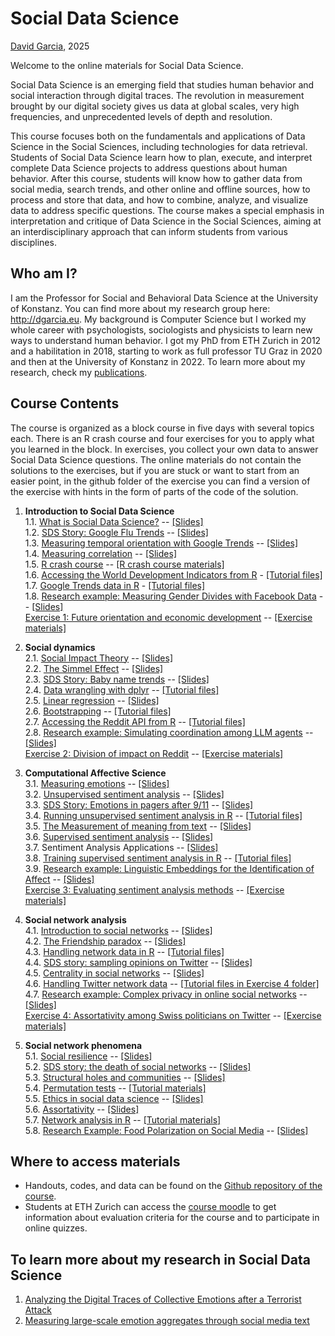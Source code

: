 # Social Data Science

[David Garcia](http://dgarcia.eu), 2025

Welcome to the online materials for Social Data Science.

Social Data Science is an emerging field that studies human behavior and social interaction through digital traces. The revolution in measurement brought by our digital society gives us data at global scales, very high frequencies, and unprecedented levels of depth and resolution.

This course focuses both on the fundamentals and applications of Data Science in the Social Sciences, including technologies for data retrieval. Students of Social Data Science learn how to plan, execute, and interpret complete Data Science projects to address questions about human behavior. After this course, students will know how to gather data from social media, search trends, and other online and offline sources, how to process and store that data, and how to combine, analyze, and visualize data to address specific questions. The course makes a special emphasis in interpretation and critique of Data Science in the Social Sciences, aiming at an interdisciplinary approach that can inform students from various disciplines.

## Who am I?

I am the Professor for Social and Behavioral Data Science at the University of Konstanz. You can find more about my research group here: http://dgarcia.eu. My background is Computer Science but I worked my whole career with psychologists, sociologists and physicists to learn new ways to understand human behavior. I got my PhD from ETH Zurich in 2012 and a habilitation in 2018, starting to work as full professor TU Graz in 2020 and then at the University of Konstanz in 2022. To learn more about my research, check my [publications](https://dgarcia.eu/full-publication-list/).

## Course Contents

The course is organized as a block course in five days with several topics each. There is an R crash course and four exercises for you to apply what you learned in the block. In exercises, you collect your own data to answer Social Data Science questions. The online materials do not contain the solutions to the exercises, but if you are stuck or want to start from an easier point, in the github folder of the exercise you can find a version of the exercise with hints in the form of parts of the code of the solution.

1. **Introduction to Social Data Science**  
1.1. [What is Social Data Science?](https://dgarcia-eu.github.io/SocialDataScience/Handouts/1_Introduction/011_IntroductionToSDS/Introduction.html) -- [[Slides]](https://dgarcia-eu.github.io/SocialDataScience/Presentations/1_Introduction/011_IntroductionToSDS/Introduction_Slides.html)  
1.2. [SDS Story: Google Flu Trends](https://dgarcia-eu.github.io/SocialDataScience/Handouts/1_Introduction/012_GoogleFluTrends/GoogleFluTrends.html) -- [[Slides]](https://dgarcia-eu.github.io/SocialDataScience/Presentations/1_Introduction/012_GoogleFluTrends/GoogleFluTrends_Slides.html)  
1.3. [Measuring temporal orientation with Google Trends](https://dgarcia-eu.github.io/SocialDataScience/Handouts/1_Introduction/013_TemporalOrientation/TemporalOrientationGtrends.html) -- [[Slides]](https://dgarcia-eu.github.io/SocialDataScience/Presentations/1_Introduction/013_TemporalOrientation/TemporalOrientationGtrends_Slides.html)  
1.4. [Measuring correlation](https://dgarcia-eu.github.io/SocialDataScience/Handouts/1_Introduction/014_Correlation/MeasuringCorrelation.html) -- [[Slides]](https://dgarcia-eu.github.io/SocialDataScience/Presentations/1_Introduction/014_Correlation/MeasuringCorrelation_Slides.html)  
1.5. [R crash course](https://dgarcia-eu.github.io/SocialDataScience/Tutorials/1_Introduction/015_RCrashCourse/RCrashCourse.html) -- [[R crash course materials]](https://download-directory.github.io/?url=https://github.com/dgarcia-eu/SocialDataScience/tree/master/Tutorials/1_Introduction/015_RCrashCourse)  
1.6. [Accessing the World Development Indicators from R](https://dgarcia-eu.github.io/SocialDataScience/Tutorials/1_Introduction/016_WDI/WDI.html) - [[Tutorial files]](https://download-directory.github.io/?url=https://github.com/dgarcia-eu/SocialDataScience/tree/master/Tutorials/1_Introduction/016_WDI)  
1.7. [Google Trends data in R](https://dgarcia-eu.github.io/SocialDataScience/Tutorials/1_Introduction/017_gtrendsR/gtrendsR.html) - [[Tutorial files]](https://download-directory.github.io/?url=https://github.com/dgarcia-eu/SocialDataScience/tree/master/Tutorials/1_Introduction/017_gtrendsR)  
1.8. [Research example: Measuring Gender Divides with Facebook Data](https://www.pnas.org/doi/abs/10.1073/pnas.1717781115) -- [[Slides]](https://dgarcia-eu.github.io/SocialDataScience/Presentations/1_Introduction/Appendix_FacebookGenderDivide/index.html)   
[Exercise 1: Future orientation and economic development](https://dgarcia-eu.github.io/SocialDataScience/Exercises/01_FOI_Gtrends/GDP_FOI_Short.html) -- [[Exercise materials]](https://download-directory.github.io/?url=https://github.com/dgarcia-eu/SocialDataScience/tree/master/Exercises/01_FOI_Gtrends)

2. **Social dynamics**  
2.1. [Social Impact Theory](https://dgarcia-eu.github.io/SocialDataScience/Handouts/2_SocialDynamics/021_SocialImpactTheory/SIT.html) -- [[Slides]](https://dgarcia-eu.github.io/SocialDataScience/Presentations/2_SocialDynamics/021_SocialImpactTheory/SIT_Slides.html)  
2.2. [The Simmel Effect](https://dgarcia-eu.github.io/SocialDataScience/Handouts/2_SocialDynamics/022_SimmelEffect/SimmelEffect.html) -- [[Slides]](https://dgarcia-eu.github.io/SocialDataScience/Presentations/2_SocialDynamics/022_SimmelEffect/SimmelEffect_Slides.html)  
2.3. [SDS Story: Baby name trends](https://dgarcia-eu.github.io/SocialDataScience/Handouts/2_SocialDynamics/023_BabyNameTrends/BabyNameTrends.html) -- [[Slides]](https://dgarcia-eu.github.io/SocialDataScience/Presentations/2_SocialDynamics/023_BabyNameTrends/BabyNameTrends_Slides.html)  
2.4. [Data wrangling with dplyr](https://dgarcia-eu.github.io/SocialDataScience/Tutorials/2_SocialDynamics/026_dplyr/dplyr.html) -- [[Tutorial files]](https://download-directory.github.io/?url=https://github.com/dgarcia-eu/SocialDataScience/tree/master/Tutorials/2_SocialDynamics/026_dplyr)  
2.5. [Linear regression](https://dgarcia-eu.github.io/SocialDataScience/Tutorials/2_SocialDynamics/024_LinearRegression/LinearRegression.html) -- [[Slides]](https://dgarcia-eu.github.io/SocialDataScience/Presentations/2_SocialDynamics/024_LinearRegression/LinearRegression_Slides.html)  
2.6. [Bootstrapping](https://dgarcia-eu.github.io/SocialDataScience/Tutorials/2_SocialDynamics/025_Bootstrapping/Bootstrapping.html) -- [[Tutorial files]](https://download-directory.github.io/?url=https://github.com/dgarcia-eu/SocialDataScience/tree/master/Tutorials/2_SocialDynamics/025_Bootstrapping)  
2.7. [Accessing the Reddit API from R](https://dgarcia-eu.github.io/SocialDataScience/Tutorials/2_SocialDynamics/027_APIs-Reddit/APIS-Reddit.html) -- [[Tutorial files]](https://download-directory.github.io/?url=https://github.com/dgarcia-eu/SocialDataScience/tree/master/Tutorials/2_SocialDynamics/027_APIs-Reddit)  
2.8. [Research example: Simulating coordination among LLM agents](https://arxiv.org/abs/2409.02822) -- [[Slides]](https://dgarcia-eu.github.io/SocialDataScience/Presentations/2_SocialDynamics/Appendix_LLM-consensus/index.html)  
[Exercise 2: Division of impact on Reddit](https://dgarcia-eu.github.io/SocialDataScience/Exercises/02_SIT_Reddit/SIT_Reddit_Short.html) -- [[Exercise materials]](https://download-directory.github.io/?url=https://github.com/dgarcia-eu/SocialDataScience/tree/master/Exercises/02_SIT_Reddit)
	
3. **Computational Affective Science**  
3.1. [Measuring emotions](https://dgarcia-eu.github.io/SocialDataScience/Handouts/3_Affect/031_MeasuringEmotions/Emotions.html) -- [[Slides]](https://dgarcia-eu.github.io/SocialDataScience/Presentations/3_Affect/031_MeasuringEmotions/Emotions_Slides.html)  
3.2. [Unsupervised sentiment analysis](https://dgarcia-eu.github.io/SocialDataScience/Handouts/3_Affect/032_UnsupervisedSentimentAnalysis/UnsupervisedSentimentAnalysis.html) -- [[Slides]](https://dgarcia-eu.github.io/SocialDataScience/Presentations/3_Affect/032_UnsupervisedSentimentAnalysis/UnsupervisedSentimentAnalysis_Slides.html)  
3.3. [SDS Story: Emotions in pagers after 9/11](https://dgarcia-eu.github.io/SocialDataScience/Handouts/3_Affect/033_PagerEmotions/PagerEmotions.html) -- [[Slides]](https://dgarcia-eu.github.io/SocialDataScience/Presentations/3_Affect/033_PagerEmotions/PagerEmotions_Slides.html)  
3.4. [Running unsupervised sentiment analysis in R](https://dgarcia-eu.github.io/SocialDataScience/Tutorials/3_Affect/035_UnsupervisedToolsR/UnsupervisedToolsR.html) -- [[Tutorial files]](https://download-directory.github.io/?url=https://github.com/dgarcia-eu/SocialDataScience/tree/master/Tutorials/3_Affect/035_UnsupervisedToolsR)  
3.5. [The Measurement of meaning from text](https://dgarcia-eu.github.io/SocialDataScience/Handouts/3_Affect/039_SemanticDifferential/SemanticDifferential.html) -- [[Slides]](https://dgarcia-eu.github.io/SocialDataScience/Presentations/3_Affect/035_MeasurementOfMeaning/Meaning_Slides.html)  
3.6. [Supervised sentiment analysis](https://dgarcia-eu.github.io/SocialDataScience/Handouts/3_Affect/034_SupervisedSentimentAnalysis/SupervisedSentimentAnalysis.html) -- [[Slides]](https://dgarcia-eu.github.io/SocialDataScience/Presentations/3_Affect/034_SupervisedSentimentAnalysis/SupervisedSentimentAnalysis_Slides.html)  
3.7. Sentiment Analysis Applications -- [[Slides]](https://dgarcia-eu.github.io/SocialDataScience/Presentations/3_Affect/036_SentimentAnalysisApplications/SentimentApplications_Slides.html)  
3.8. [Training supervised sentiment analysis in R](https://dgarcia-eu.github.io/SocialDataScience/Tutorials/3_Affect/036_SupervisedTextClassification/SupervisedTextClassification.html) -- [[Tutorial files]](https://download-directory.github.io/?url=https://github.com/dgarcia-eu/SocialDataScience/tree/master/Tutorials/3_Affect/036_SupervisedTextClassification)   
3.9. [Research example: Linguistic Embeddings for the Identification of Affect](https://epjdatascience.springeropen.com/articles/10.1140/epjds/s13688-023-00427-0) -- [[Slides]](https://dgarcia-eu.github.io/SocialDataScience/Presentations/3_Affect/Appendix_LEIA/index.html)  
[Exercise 3: Evaluating sentiment analysis methods](https://dgarcia-eu.github.io/SocialDataScience/Exercises/03_Sentiment_Analysis_Evaluation/SentimentEvaluation_Short.html)  -- [[Exercise materials]](https://download-directory.github.io/?url=https://github.com/dgarcia-eu/SocialDataScience/tree/master/Exercises/03_Sentiment_Analysis_Evaluation)  

4. **Social network analysis**  
4.1. [Introduction to social networks](https://dgarcia-eu.github.io/SocialDataScience/Handouts/4_SNA/041_SNAIntro/SNAIntro.html) -- [[Slides]](https://dgarcia-eu.github.io/SocialDataScience/Presentations/4_SNA/041_SNAIntro/SNAIntro_Slides.html)  
4.2. [The Friendship paradox](https://dgarcia-eu.github.io/SocialDataScience/Handouts/4_SNA/042_FriendshipParadox/FriendshipParadox.html) -- [[Slides]](https://dgarcia-eu.github.io/SocialDataScience/Presentations/4_SNA/042_FriendshipParadox/FriendshipParadox_Slides.html)  
4.3. [Handling network data in R](https://dgarcia-eu.github.io/SocialDataScience/Tutorials/4_SNA/045_Tidygraph/tidygraph.html) -- [[Tutorial files]](https://download-directory.github.io/?url=https://github.com/dgarcia-eu/SocialDataScience/tree/master/Tutorials/4_SNA/045_Tidygraph)  
4.4. [SDS story: sampling opinions on Twitter](https://dgarcia-eu.github.io/SocialDataScience/Handouts/4_SNA/043_TwitterOpinions/TwitterOpinions.html) -- [[Slides]](https://dgarcia-eu.github.io/SocialDataScience/Presentations/4_SNA/044_TwitterOpinions/TwitterOpinions_Slides.html)  
4.5. [Centrality in social networks](https://dgarcia-eu.github.io/SocialDataScience/Handouts/4_SNA/044_Centrality/Centrality.html) -- [[Slides]](https://dgarcia-eu.github.io/SocialDataScience/Presentations/4_SNA/043_Centrality/Centrality_Slides.html)  
4.6. [Handling Twitter network data](https://dgarcia-eu.github.io/SocialDataScience/Tutorials/4_SNA/047_TwitterNetworkJSON/TwitterNetworkJSON.html) -- [[Tutorial files in Exercise 4 folder]](https://download-directory.github.io/?url=https://github.com/dgarcia-eu/SocialDataScience/tree/master/Exercises/04_Assortativity_Twitter)  
4.7. [Research example: Complex privacy in online social networks](https://epjdatascience.springeropen.com/articles/10.1140/epjds/s13688-018-0130-3) -- [[Slides]](https://dgarcia-eu.github.io/SocialDataScience/Presentations/4_SNA/045_PrivacyIssues/Privacy_Slides.html)  
[Exercise 4: Assortativity among Swiss politicians on Twitter](https://dgarcia-eu.github.io/SocialDataScience/Exercises/04_Assortativity_Twitter/PoliticianAssortativity_Short.html) -- [[Exercise materials]](https://download-directory.github.io/?url=https://github.com/dgarcia-eu/SocialDataScience/tree/master/Exercises/04_Assortativity_Twitter)  

5. **Social network phenomena**  
5.1. [Social resilience](https://dgarcia-eu.github.io/SocialDataScience/Handouts/5_SocialNetworkPhenomena/051_SocialResilience/SocialResilience.html) -- [[Slides]](https://dgarcia-eu.github.io/SocialDataScience/Presentations/5_SocialNetworkPhenomena/051_SocialResilience/SocialResilience_Slides.html)  
5.2. [SDS story: the death of social networks](https://dgarcia-eu.github.io/SocialDataScience/Handouts/5_SocialNetworkPhenomena/052_SocialNetworkDeath/SocialNetworkDeath.html) -- [[Slides]](https://dgarcia-eu.github.io/SocialDataScience/Presentations/5_SocialNetworkPhenomena/052_SocialNetworkDeath/SocialNetworkDeath_Slides.html)  
5.3. [Structural holes and communities](https://dgarcia-eu.github.io/SocialDataScience/Handouts/5_SocialNetworkPhenomena/053_StructuralHoles/StructuralHoles.html) -- [[Slides]](https://dgarcia-eu.github.io/SocialDataScience/Presentations/5_SocialNetworkPhenomena/053_StructuralHoles/StructuralHoles_Slides.html)  
5.4. [Permutation tests](https://dgarcia-eu.github.io/SocialDataScience/Tutorials/5_SocialNetworkPhenomena/056_PermutationTests/PermutationTests) -- [[Tutorial materials]](https://download-directory.github.io/?url=https://github.com/dgarcia-eu/SocialDataScience/tree/master/Tutorials/5_SocialNetworkPhenomena/056_PermutationTests)   
5.5. [Ethics in social data science](https://dgarcia-eu.github.io/SocialDataScience/Handouts/4_SNA/047_Ethics/Readings.html) -- [[Slides]](https://dgarcia-eu.github.io/SocialDataScience/Presentations/5_SocialNetworkPhenomena/055_Ethics/Ethics_Slides.html)  
5.6. [Assortativity](https://dgarcia-eu.github.io/SocialDataScience/Handouts/5_SocialNetworkPhenomena/054_Assortativity/Assortativity.html) -- [[Slides]](https://dgarcia-eu.github.io/SocialDataScience/Presentations/5_SocialNetworkPhenomena/054_Assortativity/Assortativity_Slides.html)  
5.7. [Network analysis in R](https://dgarcia-eu.github.io/SocialDataScience/Tutorials/5_SocialNetworkPhenomena/057_Tidygraph2/tidygraph2.html) -- [[Tutorial materials]](https://download-directory.github.io/?url=https://github.com/dgarcia-eu/SocialDataScience/tree/master/Tutorials/5_SocialNetworkPhenomena/057_Tidygraph2)  
5.8. [Research Example: Food Polarization on Social Media](https://www.sciencedirect.com/science/article/pii/S0140673619325267?via%3Dihub) -- [[Slides]](https://dgarcia-eu.github.io/SocialDataScience/Presentations/5_SocialNetworkPhenomena/Appendix_FoodPolarization/index.html)

## Where to access materials

- Handouts, codes, and data can be found on the [Github repository of the course](https://github.com/dgarcia-eu/SocialDataScience).
- Students at ETH Zurich can access the [course moodle](https://moodle-app2.let.ethz.ch/course/view.php?id=21125) to get information about evaluation criteria for the course and to participate in online quizzes.

## To learn more about my research in Social Data Science
1. [Analyzing the Digital Traces of Collective Emotions after a Terrorist Attack](https://dgarcia-eu.github.io/SocialDataScience/Presentations/2_SocialDynamics/Appendix_CollectiveEmotions/index.html)
2. [Measuring large-scale emotion aggregates through social media text](https://dgarcia-eu.github.io/SocialDataScience/Presentations/3_Affect/Appendix_EmotionMacroscopes/index.html)


